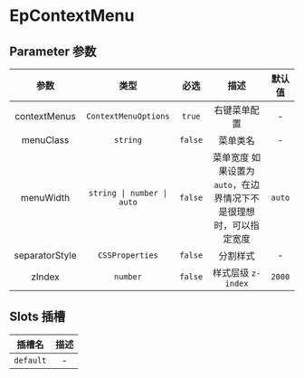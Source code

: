 # EpContextMenu
## Parameter 参数
| 参数 | 类型 | 必选 | 描述 | 默认值 |
| :-------: | :-------: | :-------: | :-------: | :-------: |
| contextMenus | `ContextMenuOptions` | `true` | 右键菜单配置 | -|
| menuClass | `string` | `false` | 菜单类名 | -|
| menuWidth | `string \| number \| auto` | `false` | 菜单宽度 如果设置为`auto`，在边界情况下不是很理想时，可以指定宽度 | `auto`|
| separatorStyle | `CSSProperties` | `false` | 分割样式 | -|
| zIndex | `number` | `false` | 样式层级 `z-index` | `2000`|
## Slots 插槽
|    插槽名    |  描述   |
|:---------:|:-----:|
| `default` | - |
